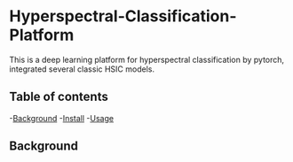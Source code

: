# Hyperspectral-Classification-Platform
This is a deep learning platform for hyperspectral classification by pytorch, integrated several classic HSIC models.

## Table of contents
-[Background](#background)
-[Install](#install)
-[Usage](#usage)

## Background
